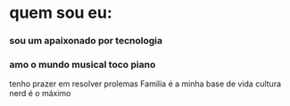 # quem sou eu:
### sou um apaixonado por tecnologia 
### amo o mundo musical toco piano
tenho prazer em resolver prolemas
Familia é a minha base de vida
cultura nerd é o máximo
